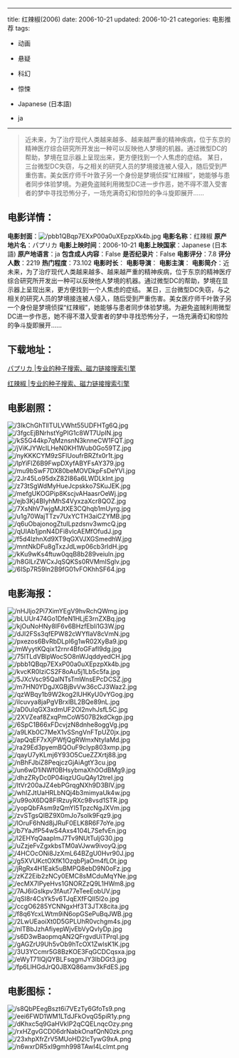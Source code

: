 
---
title: 红辣椒(2006)
date: 2006-10-21
updated: 2006-10-21
categories: 电影推荐
tags:
- 动画
- 悬疑
- 科幻
- 惊悚

- Japanese (日本語)
- ja
---


> 近未来，为了治疗现代人类越来越多、越来越严重的精神疾病，位于东京的精神医疗综合研究所开发出一种可以反映他人梦境的机器。通过微型DC的帮助，梦境在显示器上呈现出来，更方便找到一个人焦虑的症结。  某日，三台微型DC失窃，与之相关的研究人员的梦境接连被人侵入，随后受到严重伤害。美女医疗师千叶敦子另一个身份是梦境侦探“红辣椒”，她能够与患者同步体验梦境。为避免盗贼利用微型DC进一步作恶，她不得不潜入受害者的梦中寻找恐怖分子，一场充满奇幻和惊险的争斗旋即展开……

## **电影详情**：

**电影封面**：<img src="https://image.tmdb.org/t/p/w200/pbb1QBqp7EXxP00a0uXEpzpXk4b.jpg" alt="/pbb1QBqp7EXxP00a0uXEpzpXk4b.jpg" title="/pbb1QBqp7EXxP00a0uXEpzpXk4b.jpg">
**电影名称**：红辣椒
**原产地片名**：パプリカ
**电影上映时间**：2006-10-21
**电影上映国家**：Japanese (日本語)
**原产地语言**：ja
**包含成人内容**：False
**是否纪录片**：False
**电影评分**：7.8
**评分人数**：2219
**热门程度**：73.102
**电影时长**：
**电影导演**：
**电影主演**：
**电影简介**：近未来，为了治疗现代人类越来越多、越来越严重的精神疾病，位于东京的精神医疗综合研究所开发出一种可以反映他人梦境的机器。通过微型DC的帮助，梦境在显示器上呈现出来，更方便找到一个人焦虑的症结。  某日，三台微型DC失窃，与之相关的研究人员的梦境接连被人侵入，随后受到严重伤害。美女医疗师千叶敦子另一个身份是梦境侦探“红辣椒”，她能够与患者同步体验梦境。为避免盗贼利用微型DC进一步作恶，她不得不潜入受害者的梦中寻找恐怖分子，一场充满奇幻和惊险的争斗旋即展开……

## **下载地址**：
[パプリカ |专业的种子搜索、磁力链接搜索引擎](https://movie.amd794.com:2083/?search=%E3%83%91%E3%83%97%E3%83%AA%E3%82%AB&ordering=&mode=match_phrase&page_size=10&page=1)

[红辣椒 |专业的种子搜索、磁力链接搜索引擎](https://movie.amd794.com:2083/?search=%E7%BA%A2%E8%BE%A3%E6%A4%92&ordering=&mode=match_phrase&page_size=10&page=1)
 

## **电影剧照**：
<img src="https://image.tmdb.org/t/p/original/3IkChGhTllTULVWht55UDFHTg6Q.jpg" alt="/3IkChGhTllTULVWht55UDFHTg6Q.jpg" title="/3IkChGhTllTULVWht55UDFHTg6Q.jpg"><img src="https://image.tmdb.org/t/p/original/3fgcEjBNrhstYgPlG1c8WT7UpIN.jpg" alt="/3fgcEjBNrhstYgPlG1c8WT7UpIN.jpg" title="/3fgcEjBNrhstYgPlG1c8WT7UpIN.jpg"><img src="https://image.tmdb.org/t/p/original/kS5G44kp7qMznsnN3knneCW1FQT.jpg" alt="/kS5G44kp7qMznsnN3knneCW1FQT.jpg" title="/kS5G44kp7qMznsnN3knneCW1FQT.jpg"><img src="https://image.tmdb.org/t/p/original/jViKJYWcILHeN0KH1Wub0Go59TZ.jpg" alt="/jViKJYWcILHeN0KH1Wub0Go59TZ.jpg" title="/jViKJYWcILHeN0KH1Wub0Go59TZ.jpg"><img src="https://image.tmdb.org/t/p/original/nyKKKCYM9zSFlUoufrBRZfx0r1t.jpg" alt="/nyKKKCYM9zSFlUoufrBRZfx0r1t.jpg" title="/nyKKKCYM9zSFlUoufrBRZfx0r1t.jpg"><img src="https://image.tmdb.org/t/p/original/lpYiFlZ6B9FwpDXyfABYFsAY379.jpg" alt="/lpYiFlZ6B9FwpDXyfABYFsAY379.jpg" title="/lpYiFlZ6B9FwpDXyfABYFsAY379.jpg"><img src="https://image.tmdb.org/t/p/original/mu9bSwF7DX80beMOVDkpFsDeYVl.jpg" alt="/mu9bSwF7DX80beMOVDkpFsDeYVl.jpg" title="/mu9bSwF7DX80beMOVDkpFsDeYVl.jpg"><img src="https://image.tmdb.org/t/p/original/2Jr45Lo95dxZ82I86a6LWDLkInt.jpg" alt="/2Jr45Lo95dxZ82I86a6LWDLkInt.jpg" title="/2Jr45Lo95dxZ82I86a6LWDLkInt.jpg"><img src="https://image.tmdb.org/t/p/original/z73tSgWdMyHueJcpskko7SKuJEK.jpg" alt="/z73tSgWdMyHueJcpskko7SKuJEK.jpg" title="/z73tSgWdMyHueJcpskko7SKuJEK.jpg"><img src="https://image.tmdb.org/t/p/original/mefgUKOGPip8KscjvAHaasrOeWj.jpg" alt="/mefgUKOGPip8KscjvAHaasrOeWj.jpg" title="/mefgUKOGPip8KscjvAHaasrOeWj.jpg"><img src="https://image.tmdb.org/t/p/original/ejb3Kj4BIyhMhS4VyxzaXcr8QOZ.jpg" alt="/ejb3Kj4BIyhMhS4VyxzaXcr8QOZ.jpg" title="/ejb3Kj4BIyhMhS4VyxzaXcr8QOZ.jpg"><img src="https://image.tmdb.org/t/p/original/7XsNhV7wjgMJtXE3CQhqb1mUyrg.jpg" alt="/7XsNhV7wjgMJtXE3CQhqb1mUyrg.jpg" title="/7XsNhV7wjgMJtXE3CQhqb1mUyrg.jpg"><img src="https://image.tmdb.org/t/p/original/u1g70WajTTzv7UxYCTH3aiCZYMB.jpg" alt="/u1g70WajTTzv7UxYCTH3aiCZYMB.jpg" title="/u1g70WajTTzv7UxYCTH3aiCZYMB.jpg"><img src="https://image.tmdb.org/t/p/original/q6uObajonogZtuILpzdsnv3wmcQ.jpg" alt="/q6uObajonogZtuILpzdsnv3wmcQ.jpg" title="/q6uObajonogZtuILpzdsnv3wmcQ.jpg"><img src="https://image.tmdb.org/t/p/original/qUIAb1jpnN4DFi8vlcAEMfOfudJ.jpg" alt="/qUIAb1jpnN4DFi8vlcAEMfOfudJ.jpg" title="/qUIAb1jpnN4DFi8vlcAEMfOfudJ.jpg"><img src="https://image.tmdb.org/t/p/original/f5d4lzhnXd9XT9qGXVJXGSmedhW.jpg" alt="/f5d4lzhnXd9XT9qGXVJXGSmedhW.jpg" title="/f5d4lzhnXd9XT9qGXVJXGSmedhW.jpg"><img src="https://image.tmdb.org/t/p/original/mntNkDFu8gTxzJdLwp06cb3rIdH.jpg" alt="/mntNkDFu8gTxzJdLwp06cb3rIdH.jpg" title="/mntNkDFu8gTxzJdLwp06cb3rIdH.jpg"><img src="https://image.tmdb.org/t/p/original/kKu9wKs4ftuw0qqB8b289veiuln.jpg" alt="/kKu9wKs4ftuw0qqB8b289veiuln.jpg" title="/kKu9wKs4ftuw0qqB8b289veiuln.jpg"><img src="https://image.tmdb.org/t/p/original/h8GlLrZWCxJqSQKSs0RVMmISglv.jpg" alt="/h8GlLrZWCxJqSQKSs0RVMmISglv.jpg" title="/h8GlLrZWCxJqSQKSs0RVMmISglv.jpg"><img src="https://image.tmdb.org/t/p/original/6ISp7R59ln2B9fG01vFOKhhSF64.jpg" alt="/6ISp7R59ln2B9fG01vFOKhhSF64.jpg" title="/6ISp7R59ln2B9fG01vFOKhhSF64.jpg">

## **电影海报**：
<img src="https://image.tmdb.org/t/p/original/nHJljo2Pi7XimYEgV9hvRchQWmg.jpg" alt="/nHJljo2Pi7XimYEgV9hvRchQWmg.jpg" title="/nHJljo2Pi7XimYEgV9hvRchQWmg.jpg"><img src="https://image.tmdb.org/t/p/original/bLUUr474Go1DfeN1HLjE3rnZXBq.jpg" alt="/bLUUr474Go1DfeN1HLjE3rnZXBq.jpg" title="/bLUUr474Go1DfeN1HLjE3rnZXBq.jpg"><img src="https://image.tmdb.org/t/p/original/kjOuNoHNy8IF6v6BHzfEbli1G3W.jpg" alt="/kjOuNoHNy8IF6v6BHzfEbli1G3W.jpg" title="/kjOuNoHNy8IF6v6BHzfEbli1G3W.jpg"><img src="https://image.tmdb.org/t/p/original/dJI2FSs3qfEPW82cWYfIaV8cVmN.jpg" alt="/dJI2FSs3qfEPW82cWYfIaV8cVmN.jpg" title="/dJI2FSs3qfEPW82cWYfIaV8cVmN.jpg"><img src="https://image.tmdb.org/t/p/original/pxezos6BvRbDLpl6g1wR02XyBa9.jpg" alt="/pxezos6BvRbDLpl6g1wR02XyBa9.jpg" title="/pxezos6BvRbDLpl6g1wR02XyBa9.jpg"><img src="https://image.tmdb.org/t/p/original/mWyytKQqix12rnr4BfoGFafI9dg.jpg" alt="/mWyytKQqix12rnr4BfoGFafI9dg.jpg" title="/mWyytKQqix12rnr4BfoGFafI9dg.jpg"><img src="https://image.tmdb.org/t/p/original/75lTLdVBlpWocSO8nWJqddyedCH.jpg" alt="/75lTLdVBlpWocSO8nWJqddyedCH.jpg" title="/75lTLdVBlpWocSO8nWJqddyedCH.jpg"><img src="https://image.tmdb.org/t/p/original/pbb1QBqp7EXxP00a0uXEpzpXk4b.jpg" alt="/pbb1QBqp7EXxP00a0uXEpzpXk4b.jpg" title="/pbb1QBqp7EXxP00a0uXEpzpXk4b.jpg"><img src="https://image.tmdb.org/t/p/original/kvcKR0IziCS2F8oAu5j1Lb5c5fa.jpg" alt="/kvcKR0IziCS2F8oAu5j1Lb5c5fa.jpg" title="/kvcKR0IziCS2F8oAu5j1Lb5c5fa.jpg"><img src="https://image.tmdb.org/t/p/original/5JXcVsc95QalNTsTmWnsEPcDCSZ.jpg" alt="/5JXcVsc95QalNTsTmWnsEPcDCSZ.jpg" title="/5JXcVsc95QalNTsTmWnsEPcDCSZ.jpg"><img src="https://image.tmdb.org/t/p/original/m7HN0YDgJXGBjBvVw36cCJ3Waz2.jpg" alt="/m7HN0YDgJXGBjBvVw36cCJ3Waz2.jpg" title="/m7HN0YDgJXGBjBvVw36cCJ3Waz2.jpg"><img src="https://image.tmdb.org/t/p/original/qzWBqy1b9W2kog2lUHKyU0vYGog.jpg" alt="/qzWBqy1b9W2kog2lUHKyU0vYGog.jpg" title="/qzWBqy1b9W2kog2lUHKyU0vYGog.jpg"><img src="https://image.tmdb.org/t/p/original/ilcuvya8jaPgVBrxlBL2BQe89nL.jpg" alt="/ilcuvya8jaPgVBrxlBL2BQe89nL.jpg" title="/ilcuvya8jaPgVBrxlBL2BQe89nL.jpg"><img src="https://image.tmdb.org/t/p/original/aD0uIqGX3xdmUF2Ol2nvhJsfL5C.jpg" alt="/aD0uIqGX3xdmUF2Ol2nvhJsfL5C.jpg" title="/aD0uIqGX3xdmUF2Ol2nvhJsfL5C.jpg"><img src="https://image.tmdb.org/t/p/original/2XVZeaf8ZxqPmCoW507B2kdCkgp.jpg" alt="/2XVZeaf8ZxqPmCoW507B2kdCkgp.jpg" title="/2XVZeaf8ZxqPmCoW507B2kdCkgp.jpg"><img src="https://image.tmdb.org/t/p/original/6SpC1B66xFDcvjzN8dnhe8oggVg.jpg" alt="/6SpC1B66xFDcvjzN8dnhe8oggVg.jpg" title="/6SpC1B66xFDcvjzN8dnhe8oggVg.jpg"><img src="https://image.tmdb.org/t/p/original/a9LKb0C7MeX1vSSngVnFTpUZ0jx.jpg" alt="/a9LKb0C7MeX1vSSngVnFTpUZ0jx.jpg" title="/a9LKb0C7MeX1vSSngVnFTpUZ0jx.jpg"><img src="https://image.tmdb.org/t/p/original/apQqEF7xXjPWfjQgRWmxNtyIaMd.jpg" alt="/apQqEF7xXjPWfjQgRWmxNtyIaMd.jpg" title="/apQqEF7xXjPWfjQgRWmxNtyIaMd.jpg"><img src="https://image.tmdb.org/t/p/original/ra29Ed3pyemBQOuF9clyp803xmp.jpg" alt="/ra29Ed3pyemBQOuF9clyp803xmp.jpg" title="/ra29Ed3pyemBQOuF9clyp803xmp.jpg"><img src="https://image.tmdb.org/t/p/original/qayU7yKLmj6Y93O5CueZZXrtj88.jpg" alt="/qayU7yKLmj6Y93O5CueZZXrtj88.jpg" title="/qayU7yKLmj6Y93O5CueZZXrtj88.jpg"><img src="https://image.tmdb.org/t/p/original/nBhFJbiZ8PeqjczGjAiAgtY3cu.jpg" alt="/nBhFJbiZ8PeqjczGjAiAgtY3cu.jpg" title="/nBhFJbiZ8PeqjczGjAiAgtY3cu.jpg"><img src="https://image.tmdb.org/t/p/original/un6wD1iNWf0BHsybmaXh0OdBMg9.jpg" alt="/un6wD1iNWf0BHsybmaXh0OdBMg9.jpg" title="/un6wD1iNWf0BHsybmaXh0OdBMg9.jpg"><img src="https://image.tmdb.org/t/p/original/dhzZRyDc0P04iqzUGuQAy12treI.jpg" alt="/dhzZRyDc0P04iqzUGuQAy12treI.jpg" title="/dhzZRyDc0P04iqzUGuQAy12treI.jpg"><img src="https://image.tmdb.org/t/p/original/ltVr200aJZ4ebPGrqgNXh9D3BIV.jpg" alt="/ltVr200aJZ4ebPGrqgNXh9D3BIV.jpg" title="/ltVr200aJZ4ebPGrqgNXh9D3BIV.jpg"><img src="https://image.tmdb.org/t/p/original/whIZJtUaHRLbNQj4b3mimyaUk4w.jpg" alt="/whIZJtUaHRLbNQj4b3mimyaUk4w.jpg" title="/whIZJtUaHRLbNQj4b3mimyaUk4w.jpg"><img src="https://image.tmdb.org/t/p/original/u99oX6DQ8FIRzuyRXc98vsd1STR.jpg" alt="/u99oX6DQ8FIRzuyRXc98vsd1STR.jpg" title="/u99oX6DQ8FIRzuyRXc98vsd1STR.jpg"><img src="https://image.tmdb.org/t/p/original/yopQbFAsm9zQmYI5TpzcNgJXVm.jpg" alt="/yopQbFAsm9zQmYI5TpzcNgJXVm.jpg" title="/yopQbFAsm9zQmYI5TpzcNgJXVm.jpg"><img src="https://image.tmdb.org/t/p/original/zvSTgsQIBZ9X0mJo7solk9Fqz9.jpg" alt="/zvSTgsQIBZ9X0mJo7solk9Fqz9.jpg" title="/zvSTgsQIBZ9X0mJo7solk9Fqz9.jpg"><img src="https://image.tmdb.org/t/p/original/lOruF6hNd8jJRuF0ELK8R6F7oYe.jpg" alt="/lOruF6hNd8jJRuF0ELK8R6F7oYe.jpg" title="/lOruF6hNd8jJRuF0ELK8R6F7oYe.jpg"><img src="https://image.tmdb.org/t/p/original/b7YaJfP54wS4Axs4104L7SefvEn.jpg" alt="/b7YaJfP54wS4Axs4104L7SefvEn.jpg" title="/b7YaJfP54wS4Axs4104L7SefvEn.jpg"><img src="https://image.tmdb.org/t/p/original/l2EHYqQaaplmJ7Tv9NUtTuljG30.jpg" alt="/l2EHYqQaaplmJ7Tv9NUtTuljG30.jpg" title="/l2EHYqQaaplmJ7Tv9NUtTuljG30.jpg"><img src="https://image.tmdb.org/t/p/original/uZzjeFvZgxkbsTM0aVJww9ivoyQ.jpg" alt="/uZzjeFvZgxkbsTM0aVJww9ivoyQ.jpg" title="/uZzjeFvZgxkbsTM0aVJww9ivoyQ.jpg"><img src="https://image.tmdb.org/t/p/original/4HCOcONi8JzXmL64BZgU0Hvr90J.jpg" alt="/4HCOcONi8JzXmL64BZgU0Hvr90J.jpg" title="/4HCOcONi8JzXmL64BZgU0Hvr90J.jpg"><img src="https://image.tmdb.org/t/p/original/g5XVUKctOXfK1OzqbPjaOm4fLOt.jpg" alt="/g5XVUKctOXfK1OzqbPjaOm4fLOt.jpg" title="/g5XVUKctOXfK1OzqbPjaOm4fLOt.jpg"><img src="https://image.tmdb.org/t/p/original/jRgRx4H1Eak5uBMPQ8ebD9N0oFz.jpg" alt="/jRgRx4H1Eak5uBMPQ8ebD9N0oFz.jpg" title="/jRgRx4H1Eak5uBMPQ8ebD9N0oFz.jpg"><img src="https://image.tmdb.org/t/p/original/zKZ2Eib2zNCy0EMC8sMCduMqYNe.jpg" alt="/zKZ2Eib2zNCy0EMC8sMCduMqYNe.jpg" title="/zKZ2Eib2zNCy0EMC8sMCduMqYNe.jpg"><img src="https://image.tmdb.org/t/p/original/ecMX7IPyeHvs1GNORZzQ9L1HWm8.jpg" alt="/ecMX7IPyeHvs1GNORZzQ9L1HWm8.jpg" title="/ecMX7IPyeHvs1GNORZzQ9L1HWm8.jpg"><img src="https://image.tmdb.org/t/p/original/7AJ6iGsIkpv3fAut77eTeeEobUV.jpg" alt="/7AJ6iGsIkpv3fAut77eTeeEobUV.jpg" title="/7AJ6iGsIkpv3fAut77eTeeEobUV.jpg"><img src="https://image.tmdb.org/t/p/original/qSI8r4CsYk5v6TJqEXfFQII5l2o.jpg" alt="/qSI8r4CsYk5v6TJqEXfFQII5l2o.jpg" title="/qSI8r4CsYk5v6TJqEXfFQII5l2o.jpg"><img src="https://image.tmdb.org/t/p/original/ccgO6285YCNNgxHf3T3JTX8cita.jpg" alt="/ccgO6285YCNNgxHf3T3JTX8cita.jpg" title="/ccgO6285YCNNgxHf3T3JTX8cita.jpg"><img src="https://image.tmdb.org/t/p/original/f8q6YcxLWtm9iN6opGSePuBqJWB.jpg" alt="/f8q6YcxLWtm9iN6opGSePuBqJWB.jpg" title="/f8q6YcxLWtm9iN6opGSePuBqJWB.jpg"><img src="https://image.tmdb.org/t/p/original/2LwUEaoiXt0D5GPLUhR0vchgm4s.jpg" alt="/2LwUEaoiXt0D5GPLUhR0vchgm4s.jpg" title="/2LwUEaoiXt0D5GPLUhR0vchgm4s.jpg"><img src="https://image.tmdb.org/t/p/original/nlTBbJzhAfiyepWjvEbVyQvIyDp.jpg" alt="/nlTBbJzhAfiyepWjvEbVyQvIyDp.jpg" title="/nlTBbJzhAfiyepWjvEbVyQvIyDp.jpg"><img src="https://image.tmdb.org/t/p/original/s6D3wBaopmqAN2QFrgvdUiTPrqI.jpg" alt="/s6D3wBaopmqAN2QFrgvdUiTPrqI.jpg" title="/s6D3wBaopmqAN2QFrgvdUiTPrqI.jpg"><img src="https://image.tmdb.org/t/p/original/gAGZrU9Uh5vOb9hTcOX1ZwlsK1K.jpg" alt="/gAGZrU9Uh5vOb9hTcOX1ZwlsK1K.jpg" title="/gAGZrU9Uh5vOb9hTcOX1ZwlsK1K.jpg"><img src="https://image.tmdb.org/t/p/original/3U3YCcmr5G8BzKOE3FqGCDCqsxa.jpg" alt="/3U3YCcmr5G8BzKOE3FqGCDCqsxa.jpg" title="/3U3YCcmr5G8BzKOE3FqGCDCqsxa.jpg"><img src="https://image.tmdb.org/t/p/original/eWyT71IQjQYBLFsqgmJY3IbDGt3.jpg" alt="/eWyT71IQjQYBLFsqgmJY3IbDGt3.jpg" title="/eWyT71IQjQYBLFsqgmJY3IbDGt3.jpg"><img src="https://image.tmdb.org/t/p/original/fp6LlHGdJrQ0JBXQ86amv3kFdES.jpg" alt="/fp6LlHGdJrQ0JBXQ86amv3kFdES.jpg" title="/fp6LlHGdJrQ0JBXQ86amv3kFdES.jpg">

## **电影图标**：
<img src="https://image.tmdb.org/t/p/original/s8QbPEegBszt6i7VEzTy6GfoTs9.png" alt="/s8QbPEegBszt6i7VEzTy6GfoTs9.png" title="/s8QbPEegBszt6i7VEzTy6GfoTs9.png"><img src="https://image.tmdb.org/t/p/original/eei6FWD1WM1LTdJFkOvqG5piR1y.png" alt="/eei6FWD1WM1LTdJFkOvqG5piR1y.png" title="/eei6FWD1WM1LTdJFkOvqG5piR1y.png"><img src="https://image.tmdb.org/t/p/original/dKhxc5q9GaHVkIP2qCQELnqcOzy.png" alt="/dKhxc5q9GaHVkIP2qCQELnqcOzy.png" title="/dKhxc5q9GaHVkIP2qCQELnqcOzy.png"><img src="https://image.tmdb.org/t/p/original/rxHZgvGCD06drNabkOnafQnN0zk.png" alt="/rxHZgvGCD06drNabkOnafQnN0zk.png" title="/rxHZgvGCD06drNabkOnafQnN0zk.png"><img src="https://image.tmdb.org/t/p/original/23xhpXfrZrV5MUoHD2lcTywG9xA.png" alt="/23xhpXfrZrV5MUoHD2lcTywG9xA.png" title="/23xhpXfrZrV5MUoHD2lcTywG9xA.png"><img src="https://image.tmdb.org/t/p/original/n6wxrDR5xI9gmh998TAwI4LcImt.png" alt="/n6wxrDR5xI9gmh998TAwI4LcImt.png" title="/n6wxrDR5xI9gmh998TAwI4LcImt.png">
